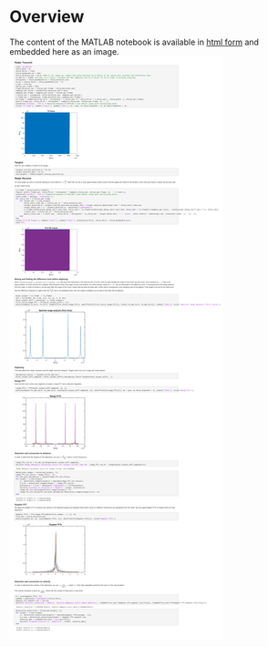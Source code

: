 # Overview
The content of the MATLAB notebook is available in [html form](./fmcw_radar.html) and embedded here as an image.
![MATLAB notebook](./fmcw_radar.png)

